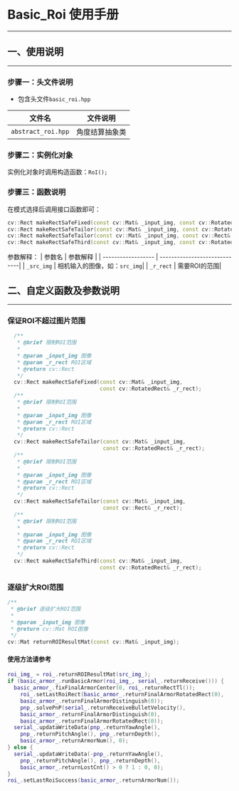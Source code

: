 # Basic_Roi 使用手册

---

## 一、使用说明

---

### 步骤一：头文件说明

- 包含头文件`basic_roi.hpp`

| 文件名                  | 文件说明                                   |
| ---------------------- | ------------------------------------------- |
| `abstract_roi.hpp`     | 角度结算抽象类           |
### 步骤二：实例化对象

实例化对象时调用构造函数：`RoI();`
  
### 步骤三：函数说明

在模式选择后调用接口函数即可：

  ```C++
  cv::Rect makeRectSafeFixed(const cv::Mat& _input_img, const cv::RotatedRect& _r_rect);
  cv::Rect makeRectSafeTailor(const cv::Mat& _input_img, const cv::RotatedRect& _r_rect);
  cv::Rect makeRectSafeTailor(const cv::Mat& _input_img, const cv::Rect& _r_rect);
  cv::Rect makeRectSafeThird(const cv::Mat& _input_img, const cv::RotatedRect& _r_rect);
  ```
  参数解释：
  |      参数名         |           参数解释             |
  | ------------------ | -----------------------------|
  | `_src_img`         | 相机输入的图像，如：`src_img`|
  | `_r_rect`          | 需要ROI的范围|

## 二、自定义函数及参数说明

---

### 保证ROI不超过图片范围

```C++
  /**
   * @brief 限制ROI范围
   * 
   * @param _input_img 图像
   * @param _r_rect ROI区域
   * @return cv::Rect 
   */
  cv::Rect makeRectSafeFixed(const cv::Mat& _input_img,
                             const cv::RotatedRect& _r_rect);
  /**
   * @brief 限制ROI范围
   *
   * @param _input_img 图像
   * @param _r_rect ROI区域
   * @return cv::Rect
   */
  cv::Rect makeRectSafeTailor(const cv::Mat& _input_img,
                              const cv::RotatedRect& _r_rect);
  /**
   * @brief 限制ROI范围
   *
   * @param _input_img 图像
   * @param _r_rect ROI区域
   * @return cv::Rect
   */
  cv::Rect makeRectSafeTailor(const cv::Mat& _input_img,
                              const cv::Rect& _r_rect);
  /**
   * @brief 限制ROI范围
   *
   * @param _input_img 图像
   * @param _r_rect ROI区域
   * @return cv::Rect
   */
  cv::Rect makeRectSafeThird(const cv::Mat& _input_img,
                             const cv::RotatedRect& _r_rect);
```

### 逐级扩大ROI范围

  ```C++
  /**
   * @brief 逐级扩大ROI范围 
   * 
   * @param _input_img 图像
   * @return cv::Mat ROI图像
   */
  cv::Mat returnROIResultMat(const cv::Mat& _input_img);
  ```
#### 使用方法请参考
  ```C++
  roi_img_ = roi_.returnROIResultMat(src_img_);
  if (basic_armor_.runBasicArmor(roi_img_, serial_.returnReceive())) {
    basic_armor_.fixFinalArmorCenter(0, roi_.returnRectTl());
      roi_.setLastRoiRect(basic_armor_.returnFinalArmorRotatedRect(0),
      basic_armor_.returnFinalArmorDistinguish(0));
      pnp_.solvePnP(serial_.returnReceiveBulletVelocity(),
      basic_armor_.returnFinalArmorDistinguish(0),
      basic_armor_.returnFinalArmorRotatedRect(0));
    serial_.updataWriteData(pnp_.returnYawAngle(),
      pnp_.returnPitchAngle(), pnp_.returnDepth(),
      basic_armor_.returnArmorNum(), 0);
  } else {
    serial_.updataWriteData(-pnp_.returnYawAngle(),
      pnp_.returnPitchAngle(), pnp_.returnDepth(),
      basic_armor_.returnLostCnt() > 0 ? 1 : 0, 0);
  }
  roi_.setLastRoiSuccess(basic_armor_.returnArmorNum());
  ```